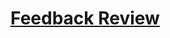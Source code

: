 # [Feedback Review](https://app.codesignal.com/arcade/python-arcade/slithering-in-strings/Rzf4YKMk69Jm3gNnm/)
